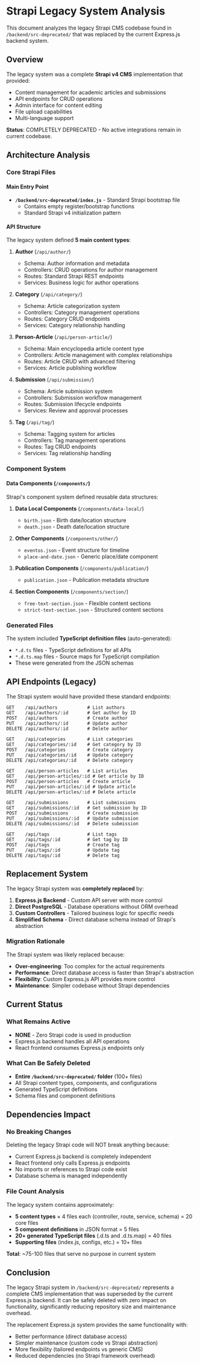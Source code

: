 # Strapi Legacy System Analysis

This document analyzes the legacy Strapi CMS codebase found in `/backend/src-deprecated/` that was replaced by the current Express.js backend system.

## Overview

The legacy system was a complete **Strapi v4 CMS** implementation that provided:
- Content management for academic articles and submissions
- API endpoints for CRUD operations
- Admin interface for content editing
- File upload capabilities
- Multi-language support

**Status**: COMPLETELY DEPRECATED - No active integrations remain in current codebase.

## Architecture Analysis

### Core Strapi Files

#### Main Entry Point
- **`/backend/src-deprecated/index.js`** - Standard Strapi bootstrap file
  - Contains empty register/bootstrap functions
  - Standard Strapi v4 initialization pattern

#### API Structure
The legacy system defined **5 main content types**:

1. **Author** (`/api/author/`)
   - Schema: Author information and metadata
   - Controllers: CRUD operations for author management
   - Routes: Standard Strapi REST endpoints
   - Services: Business logic for author operations

2. **Category** (`/api/category/`)
   - Schema: Article categorization system
   - Controllers: Category management operations
   - Routes: Category CRUD endpoints
   - Services: Category relationship handling

3. **Person-Article** (`/api/person-article/`)
   - Schema: Main encyclopedia article content type
   - Controllers: Article management with complex relationships
   - Routes: Article CRUD with advanced filtering
   - Services: Article publishing workflow

4. **Submission** (`/api/submission/`)
   - Schema: Article submission system
   - Controllers: Submission workflow management
   - Routes: Submission lifecycle endpoints
   - Services: Review and approval processes

5. **Tag** (`/api/tag/`)
   - Schema: Tagging system for articles
   - Controllers: Tag management operations
   - Routes: Tag CRUD endpoints
   - Services: Tag relationship handling

### Component System

#### Data Components (`/components/`)
Strapi's component system defined reusable data structures:

1. **Data Local Components** (`/components/data-local/`)
   - `birth.json` - Birth date/location structure
   - `death.json` - Death date/location structure

2. **Other Components** (`/components/other/`)
   - `eventos.json` - Event structure for timeline
   - `place-and-date.json` - Generic place/date component

3. **Publication Components** (`/components/publication/`)
   - `publication.json` - Publication metadata structure

4. **Section Components** (`/components/section/`)
   - `free-text-section.json` - Flexible content sections
   - `strict-text-section.json` - Structured content sections

### Generated Files
The system included **TypeScript definition files** (auto-generated):
- `*.d.ts` files - TypeScript definitions for all APIs
- `*.d.ts.map` files - Source maps for TypeScript compilation
- These were generated from the JSON schemas

## API Endpoints (Legacy)

The Strapi system would have provided these standard endpoints:

```
GET    /api/authors           # List authors
GET    /api/authors/:id       # Get author by ID
POST   /api/authors           # Create author
PUT    /api/authors/:id       # Update author
DELETE /api/authors/:id       # Delete author

GET    /api/categories        # List categories
GET    /api/categories/:id    # Get category by ID
POST   /api/categories        # Create category
PUT    /api/categories/:id    # Update category
DELETE /api/categories/:id    # Delete category

GET    /api/person-articles   # List articles
GET    /api/person-articles/:id # Get article by ID
POST   /api/person-articles   # Create article
PUT    /api/person-articles/:id # Update article
DELETE /api/person-articles/:id # Delete article

GET    /api/submissions       # List submissions
GET    /api/submissions/:id   # Get submission by ID
POST   /api/submissions       # Create submission
PUT    /api/submissions/:id   # Update submission
DELETE /api/submissions/:id   # Delete submission

GET    /api/tags              # List tags
GET    /api/tags/:id          # Get tag by ID
POST   /api/tags              # Create tag
PUT    /api/tags/:id          # Update tag
DELETE /api/tags/:id          # Delete tag
```

## Replacement System

The legacy Strapi system was **completely replaced** by:

1. **Express.js Backend** - Custom API server with more control
2. **Direct PostgreSQL** - Database operations without ORM overhead  
3. **Custom Controllers** - Tailored business logic for specific needs
4. **Simplified Schema** - Direct database schema instead of Strapi's abstraction

### Migration Rationale

The Strapi system was likely replaced because:
- **Over-engineering**: Too complex for the actual requirements
- **Performance**: Direct database access is faster than Strapi's abstraction
- **Flexibility**: Custom Express.js API provides more control
- **Maintenance**: Simpler codebase without Strapi dependencies

## Current Status

### What Remains Active
- **NONE** - Zero Strapi code is used in production
- Express.js backend handles all API operations
- React frontend consumes Express.js endpoints only

### What Can Be Safely Deleted  
- **Entire `/backend/src-deprecated/` folder** (100+ files)
- All Strapi content types, components, and configurations
- Generated TypeScript definitions
- Schema files and component definitions

## Dependencies Impact

### No Breaking Changes
Deleting the legacy Strapi code will NOT break anything because:
- Current Express.js backend is completely independent
- React frontend only calls Express.js endpoints
- No imports or references to Strapi code exist
- Database schema is managed independently

### File Count Analysis
The legacy system contains approximately:
- **5 content types** × 4 files each (controller, route, service, schema) = 20 core files
- **5 component definitions** in JSON format = 5 files
- **20+ generated TypeScript files** (.d.ts and .d.ts.map) = 40 files
- **Supporting files** (index.js, configs, etc.) = 10+ files

**Total**: ~75-100 files that serve no purpose in current system

## Conclusion

The legacy Strapi system in `/backend/src-deprecated/` represents a complete CMS implementation that was superseded by the current Express.js backend. It can be safely deleted with zero impact on functionality, significantly reducing repository size and maintenance overhead.

The replacement Express.js system provides the same functionality with:
- Better performance (direct database access)
- Simpler maintenance (custom code vs Strapi abstraction) 
- More flexibility (tailored endpoints vs generic CMS)
- Reduced dependencies (no Strapi framework overhead)